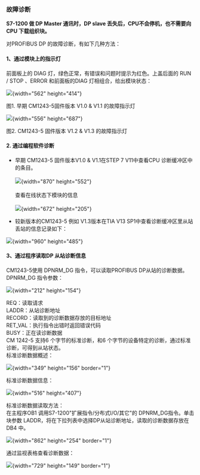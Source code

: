 ### 故障诊断

**S7-1200 做 DP Master 通讯时，DP slave 丢失后，CPU不会停机，也不需要向
CPU 下载组织块。**

对PROFIBUS DP 的故障诊断，有如下几种方法：

#### 1、通过模块上的指示灯

前面板上的 DIAG 灯，绿色正常，有错误和问题时提示为红色。上盖后面的 RUN /
STOP 、ERROR 和前面板的DIAG 灯相组合，给出模块状态：

![](images/4-01.JPG){width="562" height="414"}

图1. 早期 CM1243-5固件版本 V1.0 & V1.1 的故障指示灯

![](images/4-02.JPG){width="556" height="687"}

图2. CM1243-5 固件版本 V1.2 & V1.3 的故障指示灯

#### 2. 通过编程软件诊断

-   早期 CM1243-5 固件版本V1.0 & V1.1在STEP 7 V11中查看CPU
    诊断缓冲区中的条目。\
    \
    ![](images/4-03.JPG){width="870" height="552"}\
    \
    查看在线状态下模块的信息\
    \
    ![](images/4-04.jpg){width="672" height="205"}

<!-- -->

-   较新版本的CM1243-5 例如 V1.3版本在TIA V13
    SP1中查看诊断缓冲区里从站丢站的信息记录如下：

![](images/4-05.JPG){width="960" height="485"}

#### 3、通过程序读取DP 从站诊断信息

CM1243-5使用 DPNRM_DG 指令，可以读取PROFIBUS DP从站的诊断数据。\
DPNRM_DG 指令参数：

![](images/4-06.JPG){width="212" height="154"}

REQ：读取请求\
LADDR：从站诊断地址\
RECORD：读取到的诊断数据存放的目标地址\
RET_VAL：执行指令出错时返回错误代码\
BUSY：正在读诊断数据\
CM 1242-5 支持6 个字节的标准诊断，和6
个字节的设备特定的诊断，通过标准诊断，可得到从站状态。\
标准诊断数据概述：

![](images/4-07.JPG){width="349" height="156" border="1"}

标准诊断数据信息：

![](images/4-08.JPG){width="516" height="407"}

标准诊断数据读取方法：\
在主程序OB1 调用S7-1200"扩展指令/分布式I/O/其它"的
DPNRM_DG指令。单击块参数
LADDR，将在下拉列表中选择DP从站诊断地址，读取的诊断数据存放在DB4 中。

![](images/4-09.JPG){width="862" height="254" border="1"}

通过监视表格查看诊断数据：

![](images/4-10.JPG){width="729" height="149" border="1"}
